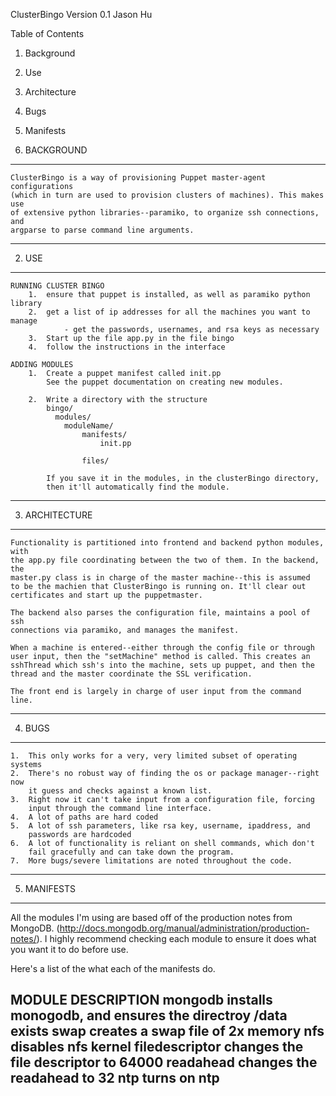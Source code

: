 ClusterBingo
Version 0.1
Jason Hu

Table of Contents
1. Background
2. Use
3. Architecture
4. Bugs
5. Manifests


1. BACKGROUND
------------------------------------------------------------------------------
	ClusterBingo is a way of provisioning Puppet master-agent configurations
	(which in turn are used to provision clusters of machines). This makes use
	of extensive python libraries--paramiko, to organize ssh connections, and
	argparse to parse command line arguments. 
------------------------------------------------------------------------------

2. USE
------------------------------------------------------------------------------
	RUNNING CLUSTER BINGO
		1.	ensure that puppet is installed, as well as paramiko python library
		2.	get a list of ip addresses for all the machines you want to manage
				- get the passwords, usernames, and rsa keys as necessary
		3. 	Start up the file app.py in the file bingo
		4.	follow the instructions in the interface

	ADDING MODULES
		1. 	Create a puppet manifest called init.pp
			See the puppet documentation on creating new modules.

		2.	Write a directory with the structure
			bingo/
			  modules/
				moduleName/
					manifests/
						init.pp

					files/
		
			If you save it in the modules, in the clusterBingo directory, 
			then it'll automatically find the module.
------------------------------------------------------------------------------

3. ARCHITECTURE
------------------------------------------------------------------------------
	Functionality is partitioned into frontend and backend python modules, with
	the app.py file coordinating between the two of them. In the backend, the
	master.py class is in charge of the master machine--this is assumed
	to be the machien that ClusterBingo is running on. It'll clear out 
	certificates and start up the puppetmaster. 

	The backend also parses the configuration file, maintains a pool of ssh
	connections via paramiko, and manages the manifest.

	When a machine is entered--either through the config file or through
	user input, then the "setMachine" method is called. This creates an
	sshThread which ssh's into the machine, sets up puppet, and then the
	thread and the master coordinate the SSL verification.

	The front end is largely in charge of user input from the command line. 

------------------------------------------------------------------------------

4. BUGS
------------------------------------------------------------------------------
	1. 	This only works for a very, very limited subset of operating systems
	2. 	There's no robust way of finding the os or package manager--right now
		it guess and checks against a known list. 
	3.	Right now it can't take input from a configuration file, forcing
		input through the command line interface. 
	4. 	A lot of paths are hard coded
	5. 	A lot of ssh parameters, like rsa key, username, ipaddress, and
		passwords are hardcoded
	6. 	A lot of functionality is reliant on shell commands, which don't
		fail gracefully and can take down the program. 
	7.	More bugs/severe limitations are noted throughout the code. 
------------------------------------------------------------------------------


5. MANIFESTS
------------------------------------------------------------------------------
All the modules I'm using are based off of the production notes from MongoDB. 
(http://docs.mongodb.org/manual/administration/production-notes/). I highly 
recommend checking each module to ensure it does what you want it to do before
use. 

Here's a list of the what each of the manifests do.

MODULE				DESCRIPTION
mongodb				installs monogodb, and ensures the directroy /data exists
swap				creates a swap file of 2x memory
nfs					disables nfs
kernel
	filedescriptor	changes the file descriptor to 64000
	readahead		changes the readahead to 32
	ntp				turns on ntp
------------------------------------------------------------------------------
